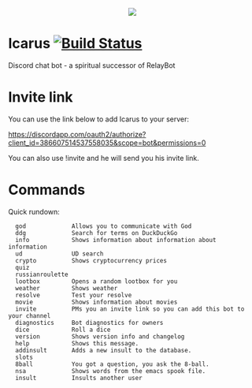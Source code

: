 <p align="center">
  <img align="center" src ="https://i.imgur.com/gsYCRay.jpg" />
</p>

# Icarus [![Build Status](https://travis-ci.org/nukeop/Icarus.svg?branch=master)](https://travis-ci.org/nukeop/Icarus)
Discord chat bot -  a spiritual successor of RelayBot

# Invite link
You can use the link below to add Icarus to your server:

https://discordapp.com/oauth2/authorize?client_id=386607514537558035&scope=bot&permissions=0

You can also use !invite and he will send you his invite link.

# Commands

Quick rundown:

```
  god             Allows you to communicate with God
  ddg             Search for terms on DuckDuckGo
  info            Shows information about information about information
  ud              UD search
  crypto          Shows cryptocurrency prices
  quiz            
  russianroulette 
  lootbox         Opens a random lootbox for you
  weather         Shows weather
  resolve         Test your resolve
  movie           Shows information about movies
  invite          PMs you an invite link so you can add this bot to your channel
  diagnostics     Bot diagnostics for owners
  dice            Roll a dice
  version         Shows version info and changelog
  help            Shows this message.
  addinsult       Adds a new insult to the database.
  slots           
  8ball           You got a question, you ask the 8-ball.
  nsa             Shows words from the emacs spook file.
  insult          Insults another user
```
